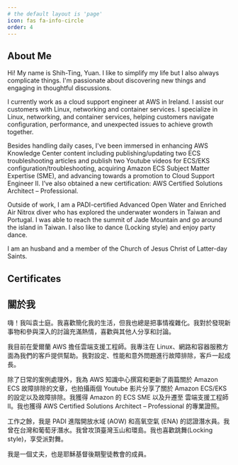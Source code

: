 ```yaml
---
# the default layout is 'page'
icon: fas fa-info-circle
order: 4
---
```


## About Me

Hi! My name is Shih-Ting, Yuan. I like to simplify my life but I also always complicate things. I'm passionate about discovering new things and engaging in thoughtful discussions.

I currently work as a cloud support engineer at AWS in Ireland. I assist our customers with Linux, networking and container services. I specialize in Linux, networking, and container services, helping customers navigate configuration, performance, and unexpected issues to achieve growth together.

Besides handling daily cases, I've been immersed in enhancing AWS Knowledge Center content including publishing/updating two ECS troubleshooting articles and publish two Youtube videos for ECS/EKS configuration/troubleshooting, acquiring Amazon ECS Subject Matter Expertise (SME), and advancing towards a promotion to Cloud Support Engineer II. I’ve also obtained a new certification: AWS Certified Solutions Architect – Professional.

Outside of work, I am a PADI-certified Advanced Open Water and Enriched Air Nitrox diver who has explored the underwater wonders in Taiwan and Portugal. I was able to reach the summit of Jade Mountain and go around the island in Taiwan. I also like to dance (Locking style) and enjoy party dance.

I am an husband and a member of the Church of Jesus Christ of Latter-day Saints.

## Certificates

<div data-iframe-width="150" data-iframe-height="270" data-share-badge-id="70c763ae-ec96-4c7b-8f6d-72f21ec18be4" data-share-badge-host="https://www.credly.com"></div><script type="text/javascript" async src="https://cdn.credly.com/assets/utilities/embed.js"></script>
<div data-iframe-width="150" data-iframe-height="270" data-share-badge-id="fb96016b-57e4-4d57-bc93-e0679a0deaa9" data-share-badge-host="https://www.credly.com"></div><script type="text/javascript" async src="https://cdn.credly.com/assets/utilities/embed.js"></script>

## 關於我

嗨！我叫袁士庭。我喜歡簡化我的生活，但我也總是把事情複雜化。我對於發現新事物和參與深入的討論充滿熱情，喜歡與其他人分享和討論。

我目前在愛爾蘭 AWS 擔任雲端支援工程師。我專注在 Linux、網路和容器服務方面為我們的客戶提供幫助。我對設定、性能和意外問題進行故障排除，客戶一起成長。

除了日常的案例處理外，我為 AWS 知識中心撰寫和更新了兩篇關於 Amazon ECS 故障排除的文章，也拍攝兩個 Youtube 影片分享了關於 Amazon ECS/EKS 的設定以及故障排除。我獲得 Amazon 的 ECS SME 以及升遷至 雲端支援工程師 II。我也獲得 AWS Certified Solutions Architect – Professional 的專業證照。

工作之餘，我是 PADI 進階開放水域 (AOW) 和高氧空氣 (ENA) 的認證潛水員。我曾在台灣和葡萄牙潛水。我曾攻頂臺灣玉山和環島。我也喜歡跳舞(Locking style)，享受派對舞。

我是一個丈夫，也是耶穌基督後期聖徒教會的成員。

